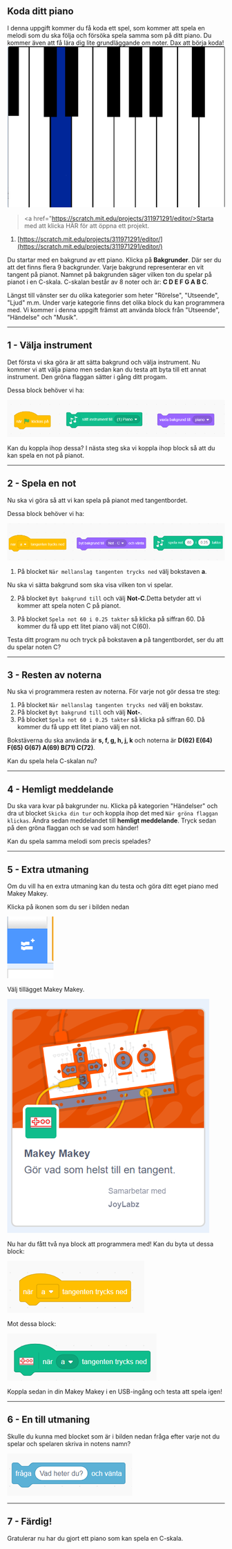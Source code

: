 ## Koda ditt piano
I denna uppgift kommer du få koda ett spel, som kommer att spela en melodi som du ska följa och försöka spela samma som på ditt piano. Du kommer även att få lära dig lite grundläggande om noter. Dax att börja koda!
![alt text](bilder/bild_piano_startbild.png)

> <a href="https://scratch.mit.edu/projects/311971291/editor/>Starta med att klicka HÄR för att öppna ett projekt</a>.
  
1. [https://scratch.mit.edu/projects/311971291/editor/](https://scratch.mit.edu/projects/311971291/editor/)

Du startar med en bakgrund av ett piano. Klicka på **Bakgrunder**. Där ser du att det finns flera 9 backgrunder.
Varje bakgrund representerar en vit tangent på pianot. Namnet på bakgrunden säger vilken ton du spelar på pianot i en C-skala.
C-skalan består av 8 noter och är: **C D E F G A B C**.

Längst till vänster ser du olika kategorier som heter "Rörelse", "Utseende", "Ljud" m.m. Under varje kategorie finns det olika block du kan programmera med. Vi kommer i denna uppgift främst att använda block från "Utseende", "Händelse" och "Musik".

---

## 1 - Välja instrument

Det första vi ska göra är att sätta bakgrund och välja instrument. Nu kommer vi att välja piano men sedan kan du testa att byta till ett annat instrument. Den gröna flaggan sätter i gång ditt progam.

Dessa block behöver vi ha:

![alt text](bilder/startblock.PNG)

Kan du koppla ihop dessa? I nästa steg ska vi koppla ihop block så att du kan spela en not på pianot.

---

## 2 - Spela en not

Nu ska vi göra så att vi kan spela på pianot med tangentbordet.

Dessa block behöver vi ha:

![alt text](bilder/spela-not-block.PNG)

1. På blocket ``` När mellanslag tangenten trycks ned ``` välj bokstaven **a**.

Nu ska vi sätta bakgrund som ska visa vilken ton vi spelar.

2. På blocket ``` Byt bakgrund till ``` och välj **Not-C**.Detta betyder att vi kommer att spela noten C på pianot.

3. På blocket ``` Spela not 60 i 0.25 takter ``` så klicka på siffran 60. Då kommer du få upp ett litet piano välj not C(60).

Testa ditt program nu och tryck på bokstaven **a** på tangentbordet, ser du att du spelar noten C?

---

## 3 - Resten av noterna

Nu ska vi programmera resten av noterna.
För varje not gör dessa tre steg:
1. På blocket ``` När mellanslag tangenten trycks ned ``` välj en bokstav.
2. På blocket ``` Byt bakgrund till ``` och välj **Not-**.
3. På blocket ``` Spela not 60 i 0.25 takter ``` så klicka på siffran 60. Då kommer du få upp ett litet piano välj en not.

Bokstäverna du ska använda är **s, f, g, h, j, k** och noterna är **D(62) E(64) F(65) G(67) A(69) B(71) C(72)**.	

Kan du spela hela C-skalan nu?

---

## 4 - Hemligt meddelande
Du ska vara kvar på bakgrunder nu.
Klicka på kategorien "Händelser" och dra ut blocket ``` Skicka din tur ``` och koppla ihop det med ``` När gröna flaggan klickas ```. Ändra sedan meddelandet till **hemligt meddelande**. Tryck sedan på den gröna flaggan och se vad som händer!

Kan du spela samma melodi som precis spelades?

---

## 5 - Extra utmaning

Om du vill ha en extra utmaning kan du testa och göra ditt eget piano med Makey Makey.

Klicka på ikonen som du ser i bilden nedan

![alt text](bilder/fler-block.PNG)

Välj tillägget Makey Makey.

![alt text](bilder/makey-makey.PNG)

Nu har du fått två nya block att programmera med! Kan du byta ut dessa block:

![alt text](bilder/tangent-trycks-ned-block.PNG)

Mot dessa block:

![alt text](bilder/makey-block.PNG)

Koppla sedan in din Makey Makey i en USB-ingång och testa att spela igen!

---

## 6 - En till utmaning

Skulle du kunna med blocket som är i bilden nedan fråga efter varje not du spelar och spelaren skriva in notens namn?

![alt text](bilder/fraga-block.PNG)
 
---

## 7 - Färdig!

Gratulerar nu har du gjort ett piano som kan spela en C-skala.

